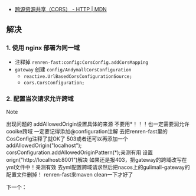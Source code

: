- [跨源资源共享（CORS） - HTTP | MDN](https://developer.mozilla.org/zh-CN/docs/Web/HTTP/CORS)
## 解决
### 1. 使用 nginx 部署为同一域
- 注释掉 `renren-fast:config:CorsConfig.addCorsMapping`
- `gateway` 创建 `config/AndymallCorsConfiguration`
	- `reactive.UrlBasedCorsConfigurationSource;`
	- `cors.CorsConfiguration;`
### 2. 配置当次请求允许跨域

>[!note]
>出现问题的 addAllowedOrigin设置具体的来源 不要用*！！！也一定需要润允许cooike跨域
>一定要记得添加@configuration注解
>去把renren-fast里的CosConfig注释了就OK了
>503或者还可以再添加一个addAllowedOrigin("localhost");
>corsConfiguration.addAllowedOriginPattern(*);亲测有用
>设置orign("http://localhost:8001")解决
>如果还是报403，把gateway的跨域改写在yml文件中！亲测有效
>去yml配置跨域请求然后把nacos上的gulimall-gateway的配置文件删掉！
>renren-fast来maven clean一下才好了


下一个：